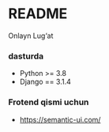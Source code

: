 # README #

Onlayn Lug‘at

### dasturda ###

* Python >= 3.8
* Django == 3.1.4

### Frotend qismi uchun

* https://semantic-ui.com/